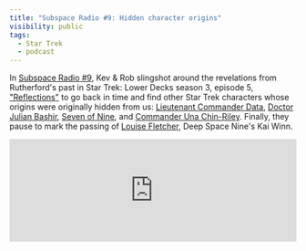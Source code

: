 ```yaml
---
title: "Subspace Radio #9: Hidden character origins"
visibility: public
tags:
  - Star Trek
  - podcast
---
```

In [Subspace Radio #9](https://www.subspace.fm/episodes/ep-9-hidden-character-origins-ld-3x05-reflections), Kev & Rob slingshot around the revelations from Rutherford's past in Star Trek: Lower Decks season 3, episode 5, ["Reflections"](https://memory-alpha.fandom.com/wiki/Reflections_(episode)) to go back in time and find other Star Trek characters whose origins were originally hidden from us: [Lieutenant Commander Data](https://memory-alpha.fandom.com/wiki/Data), [Doctor Julian Bashir](https://memory-alpha.fandom.com/wiki/Julian_Bashir), [Seven of Nine](https://memory-alpha.fandom.com/wiki/Seven_of_Nine), and [Commander Una Chin-Riley](https://memory-alpha.fandom.com/wiki/Una_Chin-Riley). Finally, they pause to mark the passing of [Louise Fletcher](https://memory-alpha.fandom.com/wiki/Louise_Fletcher), Deep Space Nine's Kai Winn.

<iframe width="100%" height="180" frameborder="no" scrolling="no" seamless src="https://share.transistor.fm/e/df428bf0"></iframe>
